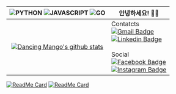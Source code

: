 <!--
### 😝 Hi there 👋

**ensia96/ensia96** is a ✨ _special_ ✨ repository because its `README.md` (this file) appears on your GitHub profile.

[![name](uri)](link)

//깃헙 레포 사용 언어 수
https://img.shields.io/github/languages/count/ensia96/survive
//깃헙 레포 최다빈도 언어
https://img.shields.io/github/languages/top/ensia96/survive
//깃헙 레포 코드 용량
https://img.shields.io/github/languages/code-size/ensia96/survive
//깃헙 레포 용량
https://img.shields.io/github/repo-size/ensia96/survive
//깃헙 레포 오픈 이슈 개수
https://img.shields.io/github/issues/ensia96/survive
//깃헙 레포 닫힌 이슈 개수
https://img.shields.io/github/issues-closed/ensi96/survive
//깃헙 레포 주간 커밋 수
https://img.shields.io/github/commit-activity/w/ensia96/survive
//깃헙 레포 라스트 커밋 날짜
https://img.shields.io/github/last-commit/ensia96/survive

Here are some ideas to get you started:

- 🔭 I’m currently working on ...
- 🌱 I’m currently learning ...
- 👯 I’m looking to collaborate on ...
- 🤔 I’m looking for help with ...
- 💬 Ask me about ...
- 📫 How to reach me: ...
- 😄 Pronouns: ...
- ⚡ Fun fact: ...
-->

<!--
![PYTHON](https://img.shields.io/badge/PYTHON-%E2%98%85%E2%98%85%E2%98%85%E2%98%85%E2%98%86-0696D7?style=for-the-badge&logo=Python&logoColor=0696D7)
![JAVASCRIPT](https://img.shields.io/badge/JAVASCRIPT-%E2%98%85%E2%98%85%E2%98%85%E2%98%86%E2%98%86-FFE114?style=for-the-badge&logo=javascript&logoColor=FFE114)
![GO](https://img.shields.io/badge/Go-%E2%98%86-3edafa?style=for-the-badge&logo=Go&logoColor=3edafa)

[![Dancing Mango's github stats](https://github-readme-stats.vercel.app/api?username=ensia96&count_private=true&show_icons=true&theme=gruvbox)](https://github.com/ensia96/github-readme-stats)

[![Gmail Badge](https://img.shields.io/badge/Gmail-d14836?style=flat-square&logo=Gmail&logoColor=white&link=mailto:ensia96@gmail.com)](mailto:ensia96@gmail.com)
[![Facebook Badge](https://img.shields.io/badge/facebook-1877f2?style=flat-square&logo=facebook&logoColor=white&link=https://www.facebook.com/profile.php?id=100005786230677)](https://www.facebook.com/profile.php?id=100005786230677)
[![Instagram Badge](http://img.shields.io/badge/-Instagram-white?style=flat-square&logo=instagram&link=https://www.instagram.com/ensia96/)](https://www.instagram.com/ensia96/)
[![Linkedin Badge](https://img.shields.io/badge/-LinkedIn-blue?style=flat-square&logo=Linkedin&logoColor=white&link=https://www.linkedin.com/in/ensia96/)](https://www.linkedin.com/in/ensia96/)
[![Tech Blog Badge](http://img.shields.io/badge/-Tech%20blog-black?style=flat-square&logo=notion&link=https://www.notion.so/ensia96/3c41973085294a0fa376c9eea277cf91)](https://www.notion.so/ensia96/3c41973085294a0fa376c9eea277cf91)
-->

![PYTHON](https://img.shields.io/badge/PYTHON-%E2%98%85%E2%98%85%E2%98%85%E2%98%85%E2%98%86-0696D7?style=for-the-badge&logo=Python&logoColor=0696D7) ![JAVASCRIPT](https://img.shields.io/badge/JAVASCRIPT-%E2%98%85%E2%98%85%E2%98%85%E2%98%86%E2%98%86-FFE114?style=for-the-badge&logo=javascript&logoColor=FFE114) ![GO](https://img.shields.io/badge/Go-%E2%98%86-3edafa?style=for-the-badge&logo=Go&logoColor=3edafa) | 안녕하세요! 👋😝  |
|:-:|-|
| [![Dancing Mango's github stats](https://github-readme-stats.vercel.app/api?username=ensia96&count_private=true&show_icons=true&theme=gruvbox)](https://github.com/ensia96/github-readme-stats) | Contatcts <br> [![Gmail Badge](https://img.shields.io/badge/Gmail-d14836?style=flat-square&logo=Gmail&logoColor=white&link=mailto:ensia96@gmail.com)](mailto:ensia96@gmail.com) <br> [![Linkedin Badge](https://img.shields.io/badge/-LinkedIn-blue?style=flat-square&logo=Linkedin&logoColor=white&link=https://www.linkedin.com/in/harim-kang-1bb974179)](https://www.linkedin.com/in/harim-kang-1bb974179) <br><br> Social <br> [![Facebook Badge](https://img.shields.io/badge/facebook-1877f2?style=flat-square&logo=facebook&logoColor=white&link=https://www.facebook.com/profile.php?id=100005786230677)](https://www.facebook.com/profile.php?id=100005786230677) <br> [![Instagram Badge](http://img.shields.io/badge/-Instagram-white?style=flat-square&logo=instagram&link=https://www.instagram.com/ensia96/)](https://www.instagram.com/ensia96/) |

[![ReadMe Card](https://github-readme-stats.vercel.app/api/pin/?username=ensia96&repo=my_project)](https://github.com/ensia96/my_project)
[![ReadMe Card](https://github-readme-stats.vercel.app/api/pin/?username=ensia96&repo=Algorithm)](https://github.com/ensia96/Algorithm)
